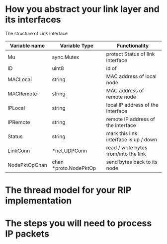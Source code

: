 # How you abstract your link layer and its interfaces

The structure of Link Interface

| Variable name | Variable Type         | Functionality                         |
| ------------- | --------------------- | ------------------------------------- |
| Mu            | sync.Mutex            | protect Status of link interface      |
| ID            | uint8                 | id of                                 |
| MACLocal      | string                | MAC address of local node             |
| MACRemote     | string                | MAC address of remote node            |
| IPLocal       | string                | local IP address of the interface     |
| IPRemote      | string                | remote IP address of the interface    |
| Status        | string                | mark this link interface is up / down |
| LinkConn      | *net.UDPConn          | read / write bytes from/into the link |
| NodePktOpChan | chan *proto.NodePktOp | send bytes back to its node           |



# The thread model for your RIP implementation









# The steps you will need to process IP packets